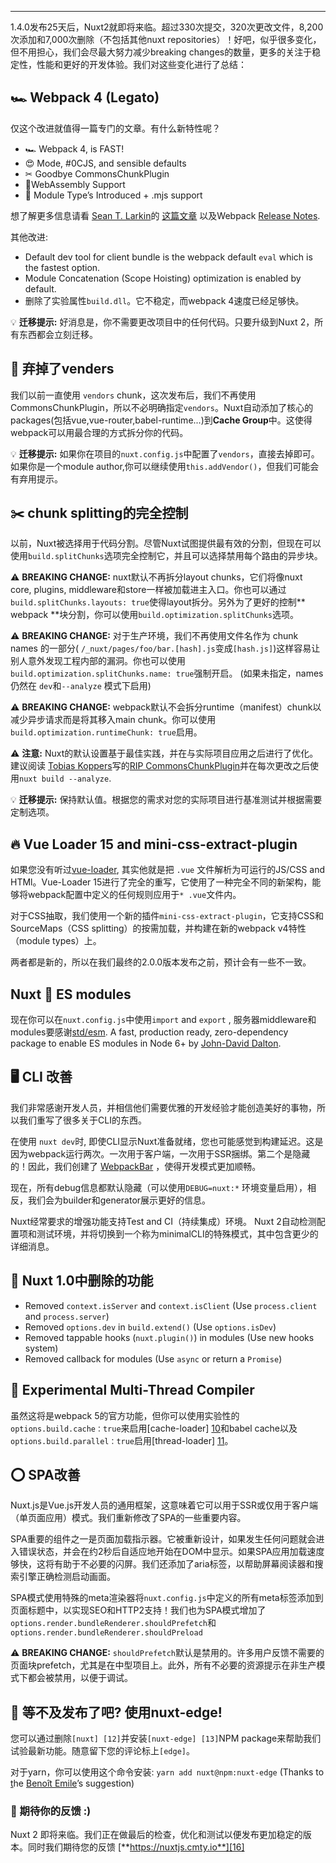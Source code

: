 ---

1.4.0发布25天后，Nuxt2就即将来临。超过330次提交，320次更改文件，8,200次添加和7,000次删除（不包括其他nuxt repositories）！好吧，似乎很多变化，但不用担心，我们会尽最大努力减少breaking changes的数量，更多的关注于稳定性，性能和更好的开发体验。我们对这些变化进行了总结：

## 🏎 Webpack 4 (Legato)

仅这个改进就值得一篇专门的文章。有什么新特性呢？

*   🏎 Webpack 4, is FAST!
*   😍 Mode, #0CJS, and sensible defaults
*   ✂ Goodbye CommonsChunkPlugin
*   🔬WebAssembly Support
*   🐐 Module Type’s Introduced + .mjs support

想了解更多信息请看 [Sean T. Larkin][2]的 [这篇文章][1] 以及Webpack [Release Notes][3].

其他改进:

*   Default dev tool for client bundle is the webpack default `eval` which is the fastest option.
*   Module Concatenation (Scope Hoisting) optimization is enabled by default.
*   删除了实验属性`build.dll`。它不稳定，而webpack 4速度已经足够快。

💡 **迁移提示:** 好消息是，你不需要更改项目中的任何代码。只要升级到Nuxt 2，所有东西都会立刻迁移。

## 👋 弃掉了venders

我们以前一直使用 `vendors` chunk，这次发布后，我们不再使用CommonsChunkPlugin，所以不必明确指定`vendors`。Nuxt自动添加了核心的packages(包括vue,vue-router,babel-runtime...)到**Cache Group**中。这使得webpack可以用最合理的方式拆分你的代码。

💡 **迁移提示:** 如果你在项目的`nuxt.config.js`中配置了`vendors`，直接去掉即可。 如果你是一个module author,你可以继续使用`this.addVendor()`，但我们可能会有弃用提示。

## ✂️ chunk splitting的完全控制

以前，Nuxt被选择用于代码分割。尽管Nuxt试图提供最有效的分割，但现在可以使用`build.splitChunks`选项完全控制它，并且可以选择禁用每个路由的异步块。

⚠️ **BREAKING CHANGE:** nuxt默认不再拆分layout chunks，它们将像nuxt core, plugins, middleware和store一样被加载进主入口。你也可以通过`build.splitChunks.layouts: true`使得layout拆分。另外为了更好的控制** webpack **块分割，你可以使用`build.optimization.splitChunks`选项。

⚠️ **BREAKING CHANGE:** 对于生产环境，我们不再使用文件名作为 chunk names 的一部分( `/_nuxt/pages/foo/bar.[hash].js`变成`[hash.js]`)这样容易让别人意外发现工程内部的漏洞。你也可以使用`build.optimization.splitChunks.name: true`强制开启。 (如果未指定，names仍然在 `dev`和`--analyze` 模式下启用)

⚠️ **BREAKING CHANGE:** webpack默认不会拆分runtime（manifest）chunk以减少异步请求而是将其移入main chunk。你可以使用`build.optimization.runtimeChunk: true`启用。

⚠️ **注意:** Nuxt的默认设置基于最佳实践，并在与实际项目应用之后进行了优化。建议阅读 [Tobias Koppers][5]写的[RIP CommonsChunkPlugin][4]并在每次更改之后使用`nuxt build --analyze`.

💡 **迁移提示:** 保持默认值。根据您的需求对您的实际项目进行基准测试并根据需要定制选项。

## 🔥 Vue Loader 15 and mini-css-extract-plugin

如果您没有听过[vue-loader][6], 其实他就是把 `.vue` 文件解析为可运行的JS/CSS and HTMl。Vue-Loader 15进行了完全的重写，它使用了一种完全不同的新架构，能够将webpack配置中定义的任何规则应用于`* .vue`文件内。

对于CSS抽取，我们使用一个新的插件`mini-css-extract-plugin`，它支持CSS和SourceMaps（CSS splitting）的按需加载，并构建在新的webpack v4特性（module types）上。

两者都是新的，所以在我们最终的2.0.0版本发布之前，预计会有一些不一致。 

## Nuxt 💖 ES modules

现在你可以在`nuxt.config.js`中使用`import` and `export` , 服务器middleware和modules要感谢[std/esm][7]. A fast, production ready, zero-dependency package to enable ES modules in Node 6+ by [John-David Dalton][8].

## 🖥️ CLI 改善

我们非常感谢开发人员，并相信他们需要优雅的开发经验才能创造美好的事物，所以我们重写了很多关于CLI的东西。

在使用 `nuxt dev`时, 即使CLI显示Nuxt准备就绪，您也可能感觉到构建延迟。这是因为webpack运行两次。一次用于客户端，一次用于SSR捆绑。第二个是隐藏的！因此，我们创建了 [WebpackBar][9] ，使得开发模式更加顺畅。

现在，所有debug信息都默认隐藏（可以使用`DEBUG=nuxt:*` 环境变量启用），相反，我们会为builder和generator展示更好的信息。

Nuxt经常要求的增强功能支持Test and CI（持续集成）环境。 Nuxt 2自动检测配置项和测试环境，并将切换到一个称为minimalCLI的特殊模式，其中包含更少的详细消息。

## 🤷 Nuxt 1.0中删除的功能

*   Removed `context.isServer` and `context.isClient` (Use `process.client` and `process.server`)
*   Removed `options.dev` in `build.extend()` (Use `options.isDev`)
*   Removed tappable hooks (`nuxt.plugin()`) in modules (Use new hooks system)
*   Removed callback for modules (Use `async` or return a `Promise`)

## 🎌 Experimental Multi-Thread Compiler

虽然这将是webpack 5的官方功能，但你可以使用实验性的`options.build.cache：true`来启用[cache-loader] [10]和babel cache以及`options.build.parallel：true`启用[thread-loader] [11]。

## ⭕ SPA改善

Nuxt.js是Vue.js开发人员的通用框架，这意味着它可以用于SSR或仅用于客户端（单页面应用）模式。我们重新修改了SPA的一些重要内容。

SPA重要的组件之一是页面加载指示器。它被重新设计，如果发生任何问题就会进入错误状态，并会在约2秒后自适应地开始在DOM中显示。如果SPA应用加载速度够快，这将有助于不必要的闪屏。我们还添加了aria标签，以帮助屏幕阅读器和搜索引擎正确检测启动画面。

SPA模式使用特殊的meta渲染器将`nuxt.config.js`中定义的所有meta标签添加到页面标题中，以实现SEO和HTTP2支持！我们也为SPA模式增加了`options.render.bundleRenderer.shouldPrefetch`和`options.render.bundleRenderer.shouldPreload`

⚠️ **BREAKING CHANGE:** `shouldPrefetch`默认是禁用的。许多用户反馈不需要的页面块prefetch，尤其是在中型项目上。此外，所有不必要的资源提示在非生产模式下都会被禁用，以便于调试。

## 🐰 等不及发布了吧? 使用nuxt-edge!

您可以通过删除`[nuxt] [12]`并安装`[nuxt-edge] [13]`NPM package来帮助我们试验最新功能。随意留下您的评论标上`[edge]`。

对于yarn，你可以使用这个命令安装: `yarn add nuxt@npm:nuxt-edge` (Thanks to [t][14]he [Benoît Emile][15]’s suggestion)

### 💭 期待你的反馈 :)

Nuxt 2 即将来临。我们正在做最后的检查，优化和测试以便发布更加稳定的版本。同时我们期待您的反馈 [**https://nuxtjs.cmty.io**][16]

[1]: https://medium.com/webpack/webpack-4-released-today-6cdb994702d4
[2]: https://medium.com/@TheLarkInn
[3]: https://github.com/webpack/webpack/releases
[4]: https://gist.github.com/sokra/1522d586b8e5c0f5072d7565c2bee693
[5]: https://medium.com/@sokra
[6]: https://vue-loader.vuejs.org/en/
[7]: https://github.com/standard-things/esm
[8]: https://medium.com/@jdalton
[9]: https://github.com/nuxt/webpackbar
[10]: https://github.com/webpack-contrib/cache-loader
[11]: https://github.com/webpack-contrib/thread-loader
[12]: https://www.npmjs.com/package/nuxt
[13]: https://www.npmjs.com/package/nuxt-edge
[14]: https://medium.com/@bemile?source=user_popover "Go to the profile of Benoît Emile"
[15]: https://medium.com/@bemile
[16]: https://nuxtjs.cmty.io